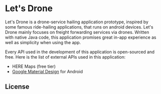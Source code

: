 # Let's Drone

Let's Drone is a drone-service hailing application prototype, inspired by some famous ride-hailing applications, that runs on android devices. Let's Drone mainly focuses on freight forwarding services via drones. Written with native Java code, this application promises great in-app experience as well as simplicity when using the app.

Every API used in the development of this application is open-sourced and free. Here is the list of external APIs used in this application:
- HERE Maps (free tier)
- [Google Material Design](https://material.io/) for Android

## License

